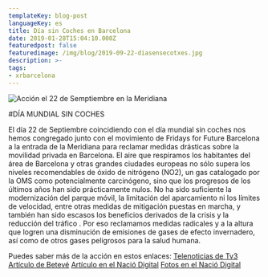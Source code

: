```yaml
---
templateKey: blog-post
languageKey: es
title: Día sin Coches en Barcelona
date: 2019-01-28T15:04:10.000Z
featuredpost: false
featuredimage: /img/blog/2019-09-22-diasensecotxes.jpg
description: >-
tags:
- xrbarcelona
---
```


![Acción el 22 de Semptiembre en la Meridiana](/img/blog/2019-09-22-diasensecotxes.jpg)

#DÍA MUNDIAL SIN COCHES

El día 22 de Septiembre coincidiendo con el día mundial sin coches nos hemos congregado junto con el movimiento de Fridays for Future Barcelona a la entrada de la Meridiana para reclamar medidas drásticas sobre la movilidad privada en Barcelona.
El aire que respiramos los habitantes del área de Barcelona y otras grandes ciudades europeas no sólo supera los niveles recomendables de óxido de nitrógeno (NO2), un gas catalogado por la OMS como potencialmente carcinógeno, sino que los progresos de los últimos años han sido prácticamente nulos. No ha sido suficiente la modernización del parque móvil, la limitación del aparcamiento ni los límites de velocidad, entre otras medidas de mitigación puestas en marcha, y también han sido escasos los beneficios derivados de la crisis y la reducción del tráfico . Por eso reclamamos medidas radicales y a la altura que logren una disminución de emisiones de gases de efecto invernadero, así como de otros gases peligrosos para la salud humana.

Puedes saber más de la acción en estos enlaces:
[Telenoticias de Tv3](https://www.ccma.cat/tv3/alacarta/telenoticies-migdia/accio-alternativa-de-fridays-for-future-en-el-dia-sense-cotxes-a-barcelona/video/5922894/)
[Artículo de Betevé](https://https://beteve.cat/medi-ambient/meridiana-protesta-dia-sense-cotxes-2019/)
[Artículo en el Nació Digital](https://www.elnacional.cat/ca/societat/fridays-future-dia-sense-cotxes-barcelona_422609_102.html)
[Fotos en el Nació Digital](https://www.naciodigital.cat/noticia/187762/fotos/moviment/fridays/for/future/talla/avinguda/meridiana/barcelona)

